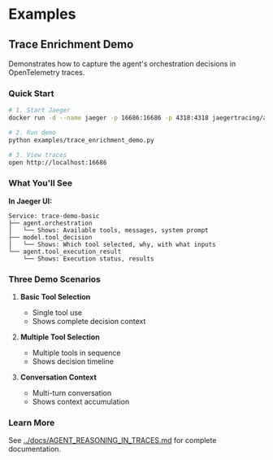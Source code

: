 # Examples

## Trace Enrichment Demo

Demonstrates how to capture the agent's orchestration decisions in OpenTelemetry traces.

### Quick Start

```bash
# 1. Start Jaeger
docker run -d --name jaeger -p 16686:16686 -p 4318:4318 jaegertracing/all-in-one:latest

# 2. Run demo
python examples/trace_enrichment_demo.py

# 3. View traces
open http://localhost:16686
```

### What You'll See

**In Jaeger UI:**
```
Service: trace-demo-basic
├── agent.orchestration
│   └── Shows: Available tools, messages, system prompt
├── model.tool_decision  
│   └── Shows: Which tool selected, why, with what inputs
└── agent.tool_execution_result
    └── Shows: Execution status, results
```

### Three Demo Scenarios

1. **Basic Tool Selection**
   - Single tool use
   - Shows complete decision context

2. **Multiple Tool Selection**
   - Multiple tools in sequence
   - Shows decision timeline

3. **Conversation Context**
   - Multi-turn conversation
   - Shows context accumulation

### Learn More

See [../docs/AGENT_REASONING_IN_TRACES.md](../docs/AGENT_REASONING_IN_TRACES.md) for complete documentation.
